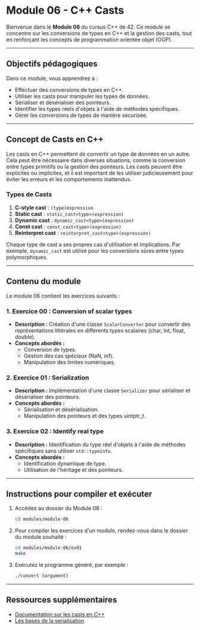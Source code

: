 # Module 06 - C++ Casts

Bienvenue dans le **Module 06** du cursus C++ de 42. Ce module se concentre sur les conversions de types en C++ et la gestion des casts, tout en renforçant les concepts de programmation orientée objet (OOP).

---

## Objectifs pédagogiques

Dans ce module, vous apprendrez à :

- Effectuer des conversions de types en C++.
- Utiliser les casts pour manipuler les types de données.
- Sérialiser et désérialiser des pointeurs.
- Identifier les types réels d'objets à l'aide de méthodes spécifiques.
- Gérer les conversions de types de manière sécurisée.

---

## Concept de Casts en C++

Les casts en C++ permettent de convertir un type de données en un autre. Cela peut être nécessaire dans diverses situations, comme la conversion entre types primitifs ou la gestion des pointeurs. Les casts peuvent être explicites ou implicites, et il est important de les utiliser judicieusement pour éviter les erreurs et les comportements inattendus.

### Types de Casts

1. **C-style cast** : `(type)expression`
2. **Static cast** : `static_cast<type>(expression)`
3. **Dynamic cast** : `dynamic_cast<type>(expression)`
4. **Const cast** : `const_cast<type>(expression)`
5. **Reinterpret cast** : `reinterpret_cast<type>(expression)`

Chaque type de cast a ses propres cas d'utilisation et implications. Par exemple, `dynamic_cast` est utilisé pour les conversions sûres entre types polymorphiques.

---

## Contenu du module

Le module 06 contient les exercices suivants :

### 1. **Exercice 00 : Conversion of scalar types**
   - **Description :** Création d'une classe `ScalarConverter` pour convertir des représentations littérales en différents types scalaires (char, int, float, double).
   - **Concepts abordés :**
     - Conversion de types.
     - Gestion des cas spéciaux (NaN, inf).
     - Manipulation des limites numériques.

### 2. **Exercice 01 : Serialization**
   - **Description :** Implémentation d'une classe `Serializer` pour sérialiser et désérialiser des pointeurs.
   - **Concepts abordés :**
     - Sérialisation et désérialisation.
     - Manipulation des pointeurs et des types uintptr_t.

### 3. **Exercice 02 : Identify real type**
   - **Description :** Identification du type réel d'objets à l'aide de méthodes spécifiques sans utiliser `std::typeinfo`.
   - **Concepts abordés :**
     - Identification dynamique de type.
     - Utilisation de l'héritage et des pointeurs.

---

## Instructions pour compiler et exécuter

1. Accédez au dossier du Module 06 :
   ```bash
   cd modules/module-06

2. Pour compiler les exercices d'un module, rendez-vous dans le dossier du module souhaité :
   ```bash
   cd modules/module-06/ex01
   make

3. Exécutez le programme généré, par exemple :
   ```bash
   ./convert (argument)

---

## Ressources supplémentaires

- [Documentation sur les casts en C++](https://en.cppreference.com/w/cpp/language/explicit_cast)
- [Les bases de la serialisation ](https://bousk.developpez.com/cours/serialisation-bases/)
